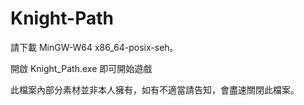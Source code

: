 # Knight-Path
請下載 MinGW-W64 x86_64-posix-seh。

開啟 Knight_Path.exe 即可開始遊戲

此檔案內部分素材並非本人擁有，如有不適當請告知，會盡速關閉此檔案。
